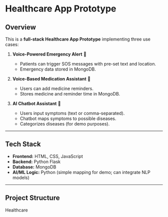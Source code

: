 # Healthcare App Prototype

## Overview
This is a **full-stack Healthcare App Prototype** implementing three use cases:  

1. **Voice-Powered Emergency Alert** 🚨  
   - Patients can trigger SOS messages with pre-set text and location.  
   - Emergency data stored in MongoDB.  

2. **Voice-Based Medication Assistant** 💊  
   - Users can add medicine reminders.  
   - Stores medicine and reminder time in MongoDB.  

3. **AI Chatbot Assistant** 💬  
   - Users input symptoms (text or comma-separated).  
   - Chatbot maps symptoms to possible diseases.  
   - Categorizes diseases (for demo purposes).  

---

## Tech Stack
- **Frontend:** HTML, CSS, JavaScript  
- **Backend:** Python Flask  
- **Database:** MongoDB  
- **AI/ML Logic:** Python (simple mapping for demo; can integrate NLP models)  

---

## Project Structure


Healthcare
